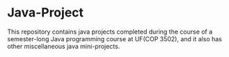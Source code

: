 # Java-Project
This repository contains java projects completed during the course of a semester-long Java programming course at UF(COP 3502), and it also has other miscellaneous java mini-projects.
